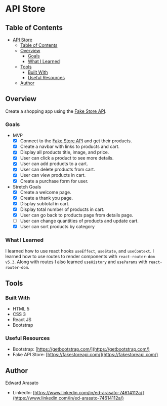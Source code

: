 # API Store

## Table of Contents

- [API Store](#api-store)
  - [Table of Contents](#table-of-contents)
  - [Overview](#overview)
    - [Goals](#goals)
    - [What I Learned](#what-i-learned)
  - [Tools](#tools)
    - [Built With](#built-with)
    - [Useful Resources](#useful-resources)
  - [Author](#author)

## Overview

Create a shopping app using the [Fake Store API](https://fakestoreapi.com/).

### Goals

- MVP
  - [x] Connect to the [Fake Store API](https://fakestoreapi.com/) and get their products.
  - [x] Create a navbar with links to products and cart.
  - [x] Display all products title, image, and price.
  - [x] User can click a product to see more details.
  - [x] User can add products to a cart.
  - [x] User can delete products from cart.
  - [x] User can view products in cart.
  - [x] Create a purchase form for user.
- Stretch Goals
  - [x] Create a welcome page.
  - [x] Create a thank you page.
  - [x] Display subtotal in cart.
  - [x] Display total number of products in cart.
  - [x] User can go back to products page from details page.
  - [ ] User can change quantities of products and update cart.
  - [x] User can sort products by category

### What I Learned

I learned how to use react hooks `useEffect`, `useState`, and `useContext`. I learned how to use routes to render components with `react-router-dom v5.3`. Along with routes I also learned `useHistory` and `useParams` with `react-router-dom`.

## Tools

### Built With

- HTML 5
- CSS 3
- React JS
- Bootstrap

### Useful Resources

- Bootstrap: [https://getbootstrap.com/](https://getbootstrap.com/)
- Fake API Store: [https://fakestoreapi.com/](https://fakestoreapi.com/)

## Author

Edward Arasato

- LinkedIn: [https://www.linkedin.com/in/ed-arasato-74614112a/](https://www.linkedin.com/in/ed-arasato-74614112a/)
